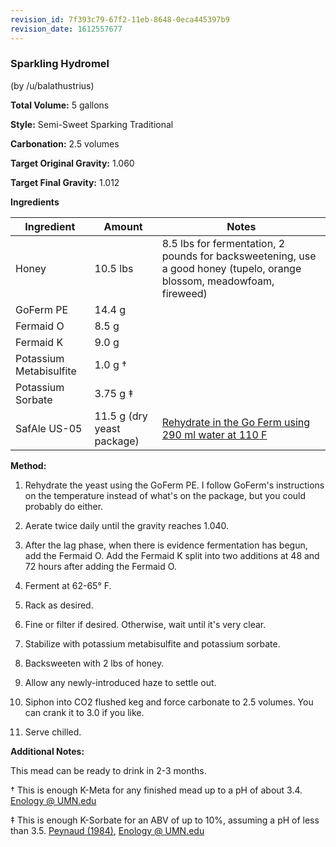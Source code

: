 ```yaml
---
revision_id: 7f393c79-67f2-11eb-8648-0eca445397b9
revision_date: 1612557677
---
```


### Sparkling Hydromel

(by /u/balathustrius)

**Total Volume:** 5 gallons

**Style:** Semi-Sweet Sparking Traditional

**Carbonation:** 2.5 volumes

**Target Original Gravity:** 1.060

**Target Final Gravity:** 1.012

**Ingredients**

Ingredient| Amount | Notes
---|---|---
Honey | 10.5 lbs | 8.5 lbs for fermentation, 2 pounds for backsweetening, use a good honey (tupelo, orange blossom, meadowfoam, fireweed)
GoFerm PE | 14.4 g |
Fermaid O | 8.5 g |
Fermaid K | 9.0 g | 
Potassium Metabisulfite | 1.0 g † |
Potassium Sorbate | 3.75 g ‡ |
SafAle US-05 | 11.5 g (dry yeast package) | [Rehydrate in the Go Ferm using 290 ml water at 110 F](http://www.scottlab.com/product-102.aspx)

**Method:**

1. Rehydrate the yeast using the GoFerm PE. I follow GoFerm's instructions on the temperature instead of what's on the package, but you could probably do either.

1. Aerate twice daily until the gravity reaches 1.040.

1. After the lag phase, when there is evidence fermentation has begun, add the Fermaid O. Add the Fermaid K split into two additions at 48 and 72 hours after adding the Fermaid O.

1. Ferment at 62-65° F.

1. Rack as desired.

1. Fine or filter if desired. Otherwise, wait until it's very clear.

1. Stabilize with potassium metabisulfite and potassium sorbate.

1. Backsweeten with 2 lbs of honey.

1. Allow any newly-introduced haze to settle out.

1. Siphon into CO2 flushed keg and force carbonate to 2.5 volumes. You can crank it to 3.0 if you like.

1. Serve chilled.

**Additional Notes:**

This mead can be ready to drink in 2-3 months.

† This is enough K-Meta for any finished mead up to a pH of about 3.4. [Enology @ UMN.edu](http://enology.umn.edu/2011/03/10/sulfur-dioxide-as-an-antimicrobial/)

‡ This is enough K-Sorbate for an ABV of up to 10%, assuming a pH of less than 3.5. [Peynaud (1984)](http://www.amazon.com/Knowing-Making-Wine-Alan-Spencer/dp/047188149X), [Enology @ UMN.edu](http://enology.umn.edu/2011/02/23/potassium-sorbate-as-a-wine-preservative/)